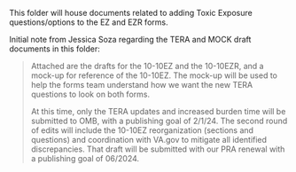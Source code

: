 This folder will house documents related to adding Toxic Exposure questions/options to the EZ and EZR forms.

Initial note from Jessica Soza regarding the TERA and MOCK draft documents in this folder:
>Attached are the drafts for the 10-10EZ and the 10-10EZR, and a mock-up for reference of the 10-10EZ. The mock-up will be used to help the forms team understand how we want the new TERA questions to look on both forms.
> 
>At this time, only the TERA updates and increased burden time will be submitted to OMB, with a publishing goal of 2/1/24.
>The second round of edits will include the 10-10EZ reorganization (sections and questions) and coordination with VA.gov to mitigate all identified discrepancies. That draft will be submitted with our PRA renewal with a publishing goal of 06/2024.
